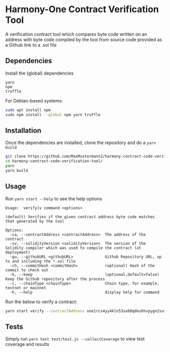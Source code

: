 # Harmony-One Contract Verification Tool

A verification contract tool which compares byte code written on an address with byte code compiled by the tool from source code provided as a Github link to a .sol file

## Dependencies

Install the (global) dependencies
```
yarn
npm
truffle
```
For Debian-based systems:
```bash
sudo apt install npm
sudo npm install --global npm yarn truffle
```

## Installation

Once the dependencies are installed, clone the repository and do a ``yarn build``
```bash
git clone https://github.com/MaxMustermann2/harmony-contract-code-verification-tool.git
cd harmony-contract-code-verification-tool/
yarn
yarn build
```

## Usage
Run ```yarn start --help``` to see the help options
```
Usage:  verify|v command <options>

(default) Verifies if the given contract address byte code matches that generated by the tool

Options:
  -ca, --contractAddress <contractAddress>  The address of the contract
  -sv, --solidityVersion <solidityVersion>  The version of the Solidity compiler which was used to compile the contract (at deployment)
  -gu, --githubURL <githubURL>              Github Repository URL, up to and including the *.sol file
  -ch, --commitHash <commitHash>            (optional) Hash of the commit to check out
  -k, --keep                                (optional,default=false) Keep the Github repository after the process
  -c, --chainType <chainType>               Chain type, for example, testnet or mainnet
  -h, --help                                display help for command
```

Run the below to verify a contract:
```bash
yarn start verify --contractAddress one1rcs4yy4kln53ux60qdeuhhvpygn2sutn500dhw --githubURL https://github.com/rachit2501/Lottery-System/blob/master/contracts/Lottery.sol --chainType testnet --solidityVersion 0.4.17
```

## Tests
Simply run ```yarn test test/test.js --collectCoverage``` to view test coverage and results
